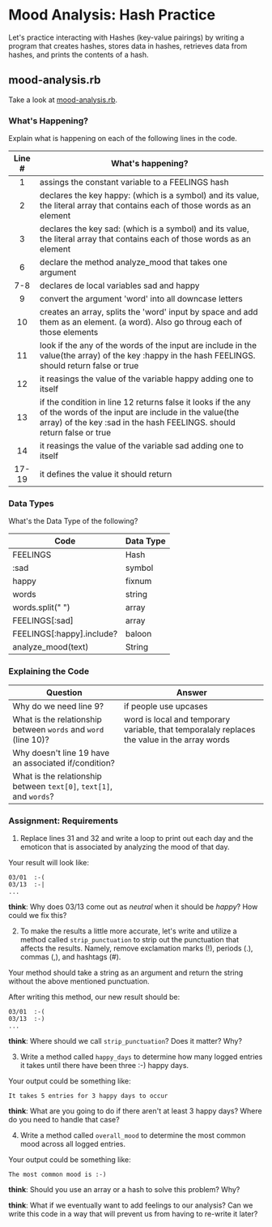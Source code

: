 # Mood Analysis: Hash Practice
Let's practice interacting with Hashes (key-value pairings) by writing a program that creates hashes, stores data in hashes, retrieves data from hashes, and prints the contents of a hash.

## mood-analysis.rb
Take a look at [mood-analysis.rb](mood-analysis.rb).

### What's Happening?
Explain what is happening on each of the following lines in the code.

| Line # | What's happening?
|:------:|-------------------
| 1      | assings the constant variable to a FEELINGS hash
| 2      | declares the key happy: (which is a symbol) and its value, the literal array that contains each of those words as an element
| 3      |declares the key sad: (which is a symbol) and its value, the literal array that contains each of those words as an element
| 6      | declare the method analyze_mood that takes one argument
| 7-8    |declares de local variables sad and happy
| 9      |convert the argument 'word' into all downcase letters
| 10     |creates an array, splits the 'word' input by space and add them as an element. (a word). Also go throug each of those elements
| 11     |look if the any of the words of the input are include in the value(the array) of the key :happy in the hash FEELINGS. should return false or true
| 12     |it reasings the value of the variable happy adding one to itself
| 13     |if the  condition in line 12 returns false it looks if the any of the words of the input are include in the value(the array) of the key :sad in the hash FEELINGS. should return false or true
| 14     |it reasings the value of the variable sad adding one to itself
| 17-19  | it defines the value it should return

### Data Types
What's the Data Type of the following?

| Code                       | Data Type
|----------------------------|-----------
| FEELINGS                   | Hash
| :sad                       | symbol
| happy                      |  fixnum
| words                      |  string
| words.split(" ")           |  array
| FEELINGS[:sad]             |  array
| FEELINGS[:happy].include?  |  baloon
| analyze_mood(text)         |  String

### Explaining the Code
| Question               | Answer
|------------------------|-------
| Why do we need line 9? | if people use upcases
| What is the relationship between `words` and `word` (line 10)? | word is local and temporary variable, that temporalaly replaces the value in the array words
| Why doesn't line 19 have an associated if/condition? |
| What is the relationship between `text[0]`, `text[1]`, and `words`? |

### Assignment: Requirements
1. Replace lines 31 and 32 and write a loop to print out each day and the emoticon that is associated by analyzing the mood of that day.

Your result will look like:
```
03/01  :-(
03/13  :-|
...
```

**think**: Why does 03/13 come out as _neutral_ when it should be _happy_? How could we fix this?

2. To make the results a little more accurate, let's write and utilize a method called `strip_punctuation` to strip out the punctuation that affects the results. Namely, remove  exclamation marks (!), periods (.), commas (,), and hashtags (#).

Your method should take a string as an argument and return the string without the above mentioned punctuation.

After writing this method, our new result should be:
```
03/01  :-(
03/13  :-)
...
```

**think**: Where should we call `strip_punctuation`? Does it matter? Why?

3. Write a method called `happy_days` to determine how many logged entries it takes until there have been three :-) happy days.

Your output could be something like:
```
It takes 5 entries for 3 happy days to occur
```

**think**: What are you going to do if there aren't at least 3 happy days? Where do you need to handle that case?

4. Write a method called `overall_mood` to determine the most common mood across all logged entries.

Your output could be something like:
```
The most common mood is :-)
```

**think**: Should you use an array or a hash to solve this problem? Why?

**think**: What if we eventually want to add feelings to our analysis? Can we write this code in a way that will prevent us from having to re-write it later?
